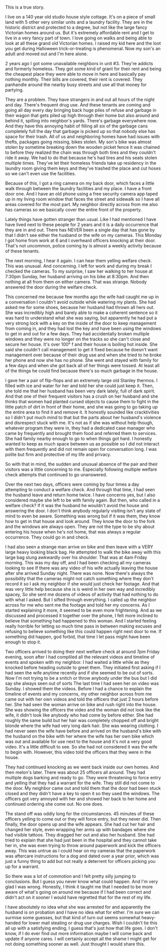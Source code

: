 This is a true story. 

I live on a 140 year old studio house style cottage. It's on a piece of small land with 5 other very similar units and a laundry facility. They are in the historic district and protected to a degree, but not like the large fancy Victorian homes around us. But it's extremely affordable rent and I get to live in a very fancy part of town. I love going on walks and being able to look at all these grand old Victorian homes. I raised my kid here and the loot you get during Halloween trick-or-treating is phenomenal. Now my son's an adult and moved out and I'm here alone. 

2 years ago I got some unavailable neighbors in unit #3. They're addicts and formerly homeless. They got some kind of grant for their rent and being the cheapest place they were able to move in here and basically pay nothing monthly. Their bills are covered, their rent is covered. They panhandle around the nearby busy streets and use all that money for partying. 

They are a problem. They have strangers in and out all hours of the night and day. There's frequent drug use. And these tenants are coming and going all day every day bringing back huge piles of refuse and garbage in their wagon that gets piled up high through their home but also around and behind it, spilling into neighbor's yards. There's garbage everywhere now. And they have this annoying habit of filling all six of the garbage cans completely full the day that garbage is picked up so that nobody else has space for their trash. All of us and neighboring homes have had issues with thefts, packages going missing, bikes stolen. My son's bike was almost stolen by sometime breaking down the wooden picket fence it was chained to before they realized the chain was through both tires and they couldn't ride it away. We had to do that because he's had tires and his seats stolen multiple times. They've let their homeless friends take up residency in the laundry room giving them keys and they've trashed the place and cut hoses so we can't even use the facilities. 

Because of this, I got a ring camera on my back door, which faces a little walk through between the laundry facilities and my place. I have a front door one. And I have an old phone using a free security camera app taped up in my living room window that faces the street and sidewalk so I have all areas covered for the most part. My neighbor directly across from me also has cameras so we basically cover the entire front of the property.

Lately things have gotten stranger than usual. Like I had mentioned I have have lived next to these people for 2 years and it is a daily occurrence that they are in and out. There has NEVER been a single day that has gone by that I didn't see either the husband or the wife on my cameras. This Monday I got home from work at 6 and I overheard officers knocking at their door. That's not uncommon, police coming by is almost a weekly activity because of these tenants. 

The next morning, I hear it again. I can hear them yelling welfare check. This was unusual. And concerning. I left for work and during my break I checked the cameras. To my surprise, I saw her walking to her house at 7:30pm Sunday, her husband arriving on his bike at 8:30pm. And then nothing at all from them on either camera. That was strange. Nobody answered the door during the welfare check. 

This concerned me because few months ago the wife had caught me up in a conversation I couldn't avoid outside while watering my plants. She had asked me for some shoes, because her husband had thrown all hers out. She was incredibly high and barely able to make a coherent sentence so it was hard to understand what she was saying, but apparently he had put a very strong lock with a key on the inside of the door to keep management from coming in, and they had lost the key and have been using the windows to get in and out for a few days. They had accidentally broken multiple windows and they were no longer on the tracks so she can't close and secure her house. It's over 100° f and their house is boiling hot inside. She said she couldn't call management to get it fixed because he doesn't want management over because of their drug use and when she tried to he broke her phone and now she has no phone. She went and stayed with family for a few days and when she got back all of her things were tossed. At least all of the things he could find because there's so much garbage in the house. 

I gave her a pair of flip-flops and an extremely large old Stanley thermos. I filled with ice and water for her and told her she could just keep it. Then, she told me that her husband has been very dark lately, full of dark spirit. And that one of their frequent visitors has a crush on her husband and she thinks that women had planted cursed objects to cause them to fight in the little patch of dirt in front of their home, and she was going to go taking up the entire area to find it and remove it. It honestly sounded like cracktivities so I didn't put much mind to that but the parts about her husband's violence and disrespect stuck with me. It's not as if she was without help though, whatever program they were in, they had a dedicated case manager who came by frequently and brought them food and referred them to services. She had family nearby enough to go to when things got hard. I honestly wanted to keep as much space between us as possible so I did not interact with them frequently and did not remain open for conversation long. I was polite but firm and protective of my life and privacy. 

So with that in mind, the sudden and unusual absence of the pair and their visitors was a little concerning to me. Especially following multiple welfare check attempts that continued to go unanswered. 

Over the next two days, officers were coming by four times a day attempting to conduct a welfare check. And through that time, I had seen the husband leave and return home twice. I have concerns yes, but I also considered maybe she left to be with family again. But then, who called in a welfare check? If it was the husband he wouldn't avoid the house and answering the door. I don't think anybody regularly visiting isn't any state of mind to even be aware. Something was wrong but if it was them, they know how to get in that house and look around. They know the door to the fork and the windows are always open. They are not the type to be shy about entering his house when he's not home, that was always a regular occurrence. They could go in and check.

 I had also seen a strange man arrive on bike and then leave with a VERY large heavy looking black bag. He attempted to walk the bike away with this large bag slung awkwardly over his shoulder. That was at 4am Friday morning. This was my day off, and I had been checking all my cameras looking to see If there was any video of his wife actually leaving the house after she arrived Sunday night. There was none. Now there's always the possibility that the cameras might not catch something where they don't record it so I ask my neighbor if she would just check her footage. And that was very little help because she is is weird in her own way and incredibly spacey, So she sent me dozens of videos of activity that had nothing to do with what I asked. But I sifted through everything. I called up the neighbor across for me who sent me the footage and told her my concerns. As I started explaining it more, it seemed to be even more frightening. And as we discussed and processed it together over the phone, I felt more inclined to believe that something had happened to this woman. And I started feeling really horrible for letting so much time pass in between making excuses and refusing to believe something like this could happen right next door to me. If something did happen, god forbid, that time I let pass might have been enough to stop it. 

Two officers arrived to doing their next welfare check at around 7pm Friday evening, soon after I had compliled all the relevant videos and timeline of events and spoken with my neighbor. I had waited a little while as they knocked before heading outside to greet them. They initiated first asking if I had seen the wife anytime recently and if she seemed to be out of sorts. Now I'm not trying to be a snitch or throw anybody under the bus but I did say she always seen out of sorts The last time I had seen her on video was Sunday. I showed them the videos. Before I had a chance to explain the timeline of events and my concerns, my other neighbor across from me came out with her own videos and told the officers that just 2 hours before her. She had seen the woman arrive on bike and rush right into the house. She was showing the officers the video and the woman did not look like the wife, it didn't look like anybody who had come by before either. She had roughly the same build but her hair was completely chopped off and bright blonde where the wife had very long dark hair. She was wearing clothing. I had never seen the wife have before and arrived on the husband's bike with the husband on the bike with her where the wife has her own bike which was out and available for use next to the house and it's not a very good video. It's a little difficult to see. So she had not considered it was the wife to begin with. However, this video told the officers that they were in the house. 

They had continued knocking as we went back inside our own homes. And then melon's later. There was about 25 officers all around. They had multiple dogs barking and ready to go. They were threatening to force entry and yelling that they had a warrant for the wife. They still did not come to the door. My neighbor came out and told them that the door had been stuck closed and they didn't have a key to open it so they used the windows. The officers got very annoyed with her and showed her back to her home and continued ordering she come out. No one does. 

The stand off was oddly long for the circumstances. 45 minutes of these officers yelling to come out or they will force entry, but they never did. Then finally, the door opens up and the wife appears. She had cut her hair and changed her style, even wrapping her arms up with bandages where she had visible tattoos. They dragged her out and also her husband. She had tried to explain that she had just been in the hospital and they cannot take her in, she was even trying to throw around paperwork and kick the officers away. This was untrue as I could hear on my cameras that the paperwork was aftercare instructions for a dog and dated over a year prior, which was just a funny thing to add but not really a deterrent for officers picking you up for a warrant. 

So there was a lot of commotion and I felt pretty silly jumping to conclusions. But I guess you never know what could happen. And I'm very glad I was wrong. Honestly, I think it taught me that I needed to be more aware of what's going on around me because if I had been correct and didn't act on it sooner I would have regretted that for the rest of my life. 

I have absolutely no idea what she was arrested for and apparently the husband is on probation and I have no idea what for either. I'm sure we can surmise some guesses, but that kind of turn out seems somewhat heavy-handed for lower mail stealing or drug use charges. Wish I couldn't tie this all up with a satisfying ending, I guess that's just how that life goes. I don't know, if I do ever find out more information maybe I will come back and update if anyone cares. I will certainly accept all the shame I might get for not doing something sooner as well. Just thought I would share this. 